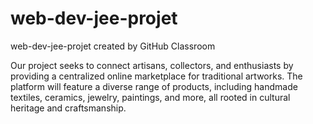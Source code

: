 # web-dev-jee-projet
web-dev-jee-projet created by GitHub Classroom

Our project seeks to connect artisans, collectors, and enthusiasts by providing a centralized online marketplace for traditional artworks. The platform will feature a diverse range of products, including handmade textiles, ceramics, jewelry, paintings, and more, all rooted in cultural heritage and craftsmanship.
